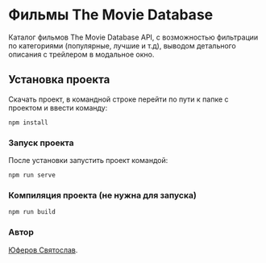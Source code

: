 # Фильмы The Movie Database
Каталог фильмов The Movie Database API, с возможностью фильтрации по категориями (популярные, лучшие и т.д), выводом детального описания с трейлером в модальное окно.

## Установка проекта
Скачать проект, в командной строке перейти по пути к папке с проектом и ввести команду:
```
npm install
```

### Запуск проекта
После установки запустить проект командой:
```
npm run serve
```

### Компиляция проекта (не нужна для запуска)
```
npm run build
```

### Автор
[Юферов Святослав](https://perm.hh.ru/resume/abbcdca4ff0380a54f0039ed1f636b37476b67).
